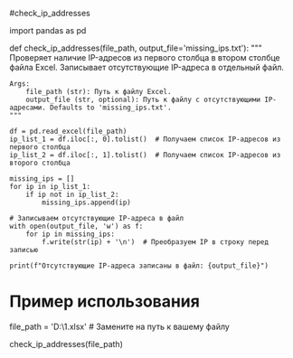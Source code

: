 #check_ip_addresses

import pandas as pd

def check_ip_addresses(file_path, output_file='missing_ips.txt'):
    """
    Проверяет наличие IP-адресов из первого столбца в втором столбце файла Excel.
    Записывает отсутствующие IP-адреса в отдельный файл.

    Args:
        file_path (str): Путь к файлу Excel.
        output_file (str, optional): Путь к файлу с отсутствующими IP-адресами. Defaults to 'missing_ips.txt'.
    """

    df = pd.read_excel(file_path)
    ip_list_1 = df.iloc[:, 0].tolist()  # Получаем список IP-адресов из первого столбца
    ip_list_2 = df.iloc[:, 1].tolist()  # Получаем список IP-адресов из второго столбца

    missing_ips = []
    for ip in ip_list_1:
        if ip not in ip_list_2:
            missing_ips.append(ip)

    # Записываем отсутствующие IP-адреса в файл
    with open(output_file, 'w') as f:
        for ip in missing_ips:
            f.write(str(ip) + '\n')  # Преобразуем IP в строку перед записью

    print(f"Отсутствующие IP-адреса записаны в файл: {output_file}")

# Пример использования
file_path = 'D:\\1.xlsx'  # Замените на путь к вашему файлу

check_ip_addresses(file_path)
